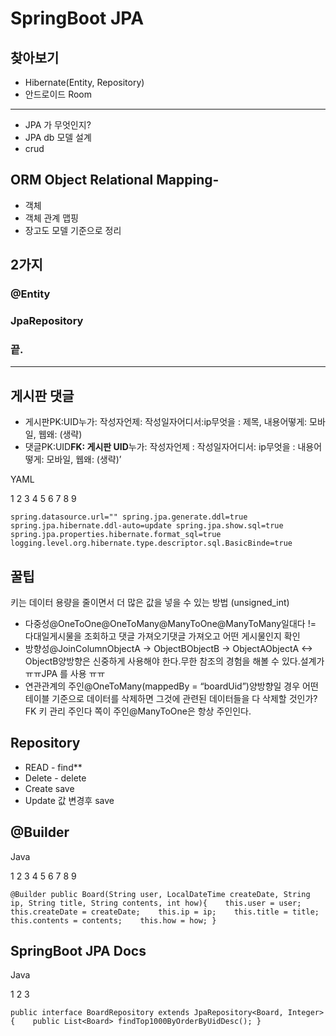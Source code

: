 # SpringBoot JPA



## 찾아보기

- Hibernate(Entity, Repository)
- 안드로이드 Room

------

- JPA 가 무엇인지?
- JPA db 모델 설계
- crud

## ORM Object Relational Mapping-

- 객체
- 객체 관계 맵핑
- 장고도 모델 기준으로 정리

## 2가지

### @Entity

### JpaRepository

### 끝.

------

## 게시판 댓글

- 게시판PK:UID누가: 작성자언제: 작성일자어디서:ip무엇을 : 제목, 내용어떻게: 모바일, 웹왜: (생략)
- 댓글PK:UID**FK: 게시판 UID**누가: 작성자언제 : 작성일자어디서: ip무엇을 : 내용어떻게: 모바일, 웹왜: (생략)’

YAML

1 2 3 4 5 6 7 8 9

```
spring.datasource.url="" spring.jpa.generate.ddl=true spring.jpa.hibernate.ddl-auto=update spring.jpa.show.sql=true spring.jpa.properties.hibernate.format_sql=true logging.level.org.hibernate.type.descriptor.sql.BasicBinde=true 
```

## 꿀팁

키는 데이터 용량을 줄이면서 더 많은 값을 넣을 수 있는 방법 (unsigned_int)

- 다중성@OneToOne@OneToMany@ManyToOne@ManyToMany일대다 != 다대일게시물을 조회하고 댓글 가져오기댓글 가져오고 어떤 게시물인지 확인
- 방향성@JoinColumnObjectA -> ObjectBObjectB -> ObjectAObjectA <-> ObjectB양방향은 신중하게 사용해야 한다.무한 참조의 경험을 해볼 수 있다.설계가 ㅠㅠJPA 를 사용 ㅠㅠ
- 연관관계의 주인@OneToMany(mappedBy = “boardUid”)양방향일 경우 어떤 테이블 기준으로 데이터를 삭제하면 그것에 관련된 데이터들을 다 삭제할 것인가?FK 키 관리 주인다 쪽이 주인@ManyToOne은 항상 주인인다.

## Repository

- READ - find**
- Delete - delete
- Create save
- Update 값 변경후 save

## @Builder

Java

1 2 3 4 5 6 7 8 9

```
@Builder public Board(String user, LocalDateTime createDate, String ip, String title, String contents, int how){    this.user = user;    this.createDate = createDate;    this.ip = ip;    this.title = title;    this.contents = contents;    this.how = how; }
```

## SpringBoot JPA Docs

Java

1 2 3

```
public interface BoardRepository extends JpaRepository<Board, Integer>{    public List<Board> findTop1000ByOrderByUidDesc(); }
```